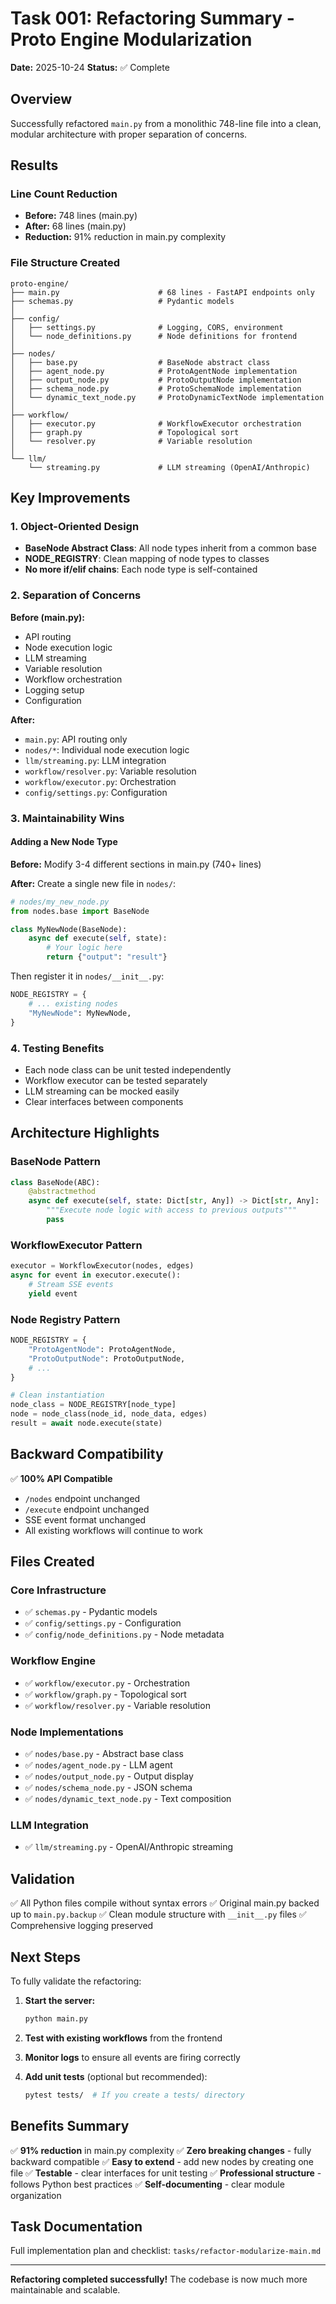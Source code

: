 # Task 001: Refactoring Summary - Proto Engine Modularization

**Date:** 2025-10-24
**Status:** ✅ Complete

## Overview

Successfully refactored `main.py` from a monolithic 748-line file into a clean, modular architecture with proper separation of concerns.

## Results

### Line Count Reduction
- **Before:** 748 lines (main.py)
- **After:** 68 lines (main.py)
- **Reduction:** 91% reduction in main.py complexity

### File Structure Created

```
proto-engine/
├── main.py                      # 68 lines - FastAPI endpoints only
├── schemas.py                   # Pydantic models
│
├── config/
│   ├── settings.py              # Logging, CORS, environment
│   └── node_definitions.py      # Node definitions for frontend
│
├── nodes/
│   ├── base.py                  # BaseNode abstract class
│   ├── agent_node.py            # ProtoAgentNode implementation
│   ├── output_node.py           # ProtoOutputNode implementation
│   ├── schema_node.py           # ProtoSchemaNode implementation
│   └── dynamic_text_node.py     # ProtoDynamicTextNode implementation
│
├── workflow/
│   ├── executor.py              # WorkflowExecutor orchestration
│   ├── graph.py                 # Topological sort
│   └── resolver.py              # Variable resolution
│
└── llm/
    └── streaming.py             # LLM streaming (OpenAI/Anthropic)
```

## Key Improvements

### 1. Object-Oriented Design
- **BaseNode Abstract Class**: All node types inherit from a common base
- **NODE_REGISTRY**: Clean mapping of node types to classes
- **No more if/elif chains**: Each node type is self-contained

### 2. Separation of Concerns

**Before (main.py):**
- API routing
- Node execution logic
- LLM streaming
- Variable resolution
- Workflow orchestration
- Logging setup
- Configuration

**After:**
- `main.py`: API routing only
- `nodes/*`: Individual node execution logic
- `llm/streaming.py`: LLM integration
- `workflow/resolver.py`: Variable resolution
- `workflow/executor.py`: Orchestration
- `config/settings.py`: Configuration

### 3. Maintainability Wins

#### Adding a New Node Type
**Before:** Modify 3-4 different sections in main.py (740+ lines)

**After:** Create a single new file in `nodes/`:
```python
# nodes/my_new_node.py
from nodes.base import BaseNode

class MyNewNode(BaseNode):
    async def execute(self, state):
        # Your logic here
        return {"output": "result"}
```

Then register it in `nodes/__init__.py`:
```python
NODE_REGISTRY = {
    # ... existing nodes
    "MyNewNode": MyNewNode,
}
```

### 4. Testing Benefits
- Each node class can be unit tested independently
- Workflow executor can be tested separately
- LLM streaming can be mocked easily
- Clear interfaces between components

## Architecture Highlights

### BaseNode Pattern
```python
class BaseNode(ABC):
    @abstractmethod
    async def execute(self, state: Dict[str, Any]) -> Dict[str, Any]:
        """Execute node logic with access to previous outputs"""
        pass
```

### WorkflowExecutor Pattern
```python
executor = WorkflowExecutor(nodes, edges)
async for event in executor.execute():
    # Stream SSE events
    yield event
```

### Node Registry Pattern
```python
NODE_REGISTRY = {
    "ProtoAgentNode": ProtoAgentNode,
    "ProtoOutputNode": ProtoOutputNode,
    # ...
}

# Clean instantiation
node_class = NODE_REGISTRY[node_type]
node = node_class(node_id, node_data, edges)
result = await node.execute(state)
```

## Backward Compatibility

✅ **100% API Compatible**
- `/nodes` endpoint unchanged
- `/execute` endpoint unchanged
- SSE event format unchanged
- All existing workflows will continue to work

## Files Created

### Core Infrastructure
- ✅ `schemas.py` - Pydantic models
- ✅ `config/settings.py` - Configuration
- ✅ `config/node_definitions.py` - Node metadata

### Workflow Engine
- ✅ `workflow/executor.py` - Orchestration
- ✅ `workflow/graph.py` - Topological sort
- ✅ `workflow/resolver.py` - Variable resolution

### Node Implementations
- ✅ `nodes/base.py` - Abstract base class
- ✅ `nodes/agent_node.py` - LLM agent
- ✅ `nodes/output_node.py` - Output display
- ✅ `nodes/schema_node.py` - JSON schema
- ✅ `nodes/dynamic_text_node.py` - Text composition

### LLM Integration
- ✅ `llm/streaming.py` - OpenAI/Anthropic streaming

## Validation

✅ All Python files compile without syntax errors
✅ Original main.py backed up to `main.py.backup`
✅ Clean module structure with `__init__.py` files
✅ Comprehensive logging preserved

## Next Steps

To fully validate the refactoring:

1. **Start the server:**
   ```bash
   python main.py
   ```

2. **Test with existing workflows** from the frontend

3. **Monitor logs** to ensure all events are firing correctly

4. **Add unit tests** (optional but recommended):
   ```bash
   pytest tests/  # If you create a tests/ directory
   ```

## Benefits Summary

✅ **91% reduction** in main.py complexity
✅ **Zero breaking changes** - fully backward compatible
✅ **Easy to extend** - add new nodes by creating one file
✅ **Testable** - clear interfaces for unit testing
✅ **Professional structure** - follows Python best practices
✅ **Self-documenting** - clear module organization

## Task Documentation

Full implementation plan and checklist: `tasks/refactor-modularize-main.md`

---

**Refactoring completed successfully!** The codebase is now much more maintainable and scalable.
